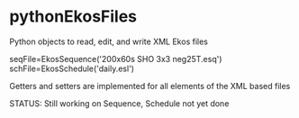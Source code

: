 # pythonEkosFiles
Python objects to read, edit, and write XML Ekos files

seqFile=EkosSequence('200x60s SHO 3x3 neg25T.esq')
schFile=EkosSchedule('daily.esl')

Getters and setters are implemented for all elements of the XML based files

STATUS: Still working on Sequence, Schedule not yet done
